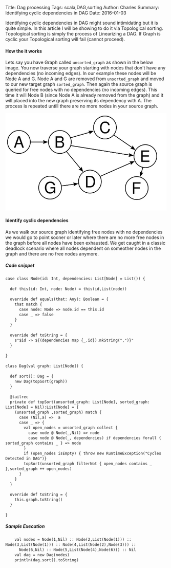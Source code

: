 Title: Dag processing
Tags: scala,DAG,sorting
Author: Charles
Summary: Identifying cyclic dependencies in DAG
Date: 2016-01-03

Identifying cyclic dependencies in DAG might sound intimidating but it is quite simple.
In this article I will be showing to do it via Topological sorting. Topological sorting is simply the process of Linearizing a DAG. If Graph is cyclic your Topological sorting will fail (cannot proceed). 


#### How the it works

Lets say you have Graph called `unsorted_graph` as shown in the below image. You now traverse your graph starting with nodes that don't have any dependencies (no incoming edges). In our example these nodes will be Node A and G. Node A and G are removed from `unsorted_graph` and moved to our new target graph `sorted_graph`.  Then again the source graph is queried for free nodes with no dependencies (no incoming edges). This time it will Node B (since Node A is already removed from the graph) and it will placed into the new graph preserving its dependency with A. The process is repeated untill there are no more nodes in your source graph.


![Directed Acyclic Graph](/images/dag/dag.svg)


#### Identify cyclic dependencies

As we walk our source graph identifying free nodes with no dependencies we would go to point sooner or later where there are no more free nodes in the graph before all nodes have been exhausted. We get caught in a classic deadlock scenario where all nodes dependent on someother nodes in the graph and there are no free nodes anymore. 


##### Code snippet

```
case class Node(id: Int, dependencies: List[Node] = List()) {

  def this(id: Int, node: Node) = this(id,List(node))
  
  override def equals(that: Any): Boolean = {
    that match {
      case node: Node => node.id == this.id
      case _ => false
    }
  }

  override def toString = {
    s"$id -> ${(dependencies map {_.id}).mkString(",")}"
  }

}

class Dag(val graph: List[Node]) {

  def sort(): Dag = {
    new Dag(topSort(graph))
  }

  @tailrec
  private def topSort(unsorted_graph: List[Node], sorted_graph: List[Node] = Nil):List[Node] = {
    (unsorted_graph ,sorted_graph) match {
      case (Nil,a) =>  a
      case _ => {
        val open_nodes = unsorted_graph collect {
          case node @ Node(_,Nil) => node
          case node @ Node(_, dependencies) if dependencies forall { sorted_graph contains _ } => node
        }
        if (open_nodes isEmpty) { throw new RuntimeException("Cycles Detected in DAG")}
        topSort(unsorted_graph filterNot { open_nodes contains _  },sorted_graph ++ open_nodes)
      }
    }
  }

  override def toString = {
    this.graph.toString()
  }

}

```

##### Sample Execution

```
    val nodes = Node(1,Nil) :: Node(2,List(Node(1))) :: Node(3,List(Node(1))) :: Node(4,List(Node(2),Node(3))) ::
      Node(6,Nil) :: Node(5,List(Node(4),Node(6))) :: Nil
    val dag = new Dag(nodes) 
    println(dag.sort().toString)
```